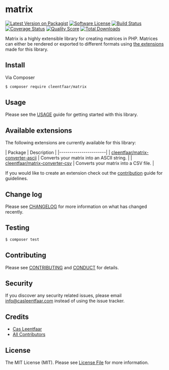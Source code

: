 # matrix

[![Latest Version on Packagist][ico-version]][link-packagist]
[![Software License][ico-license]](LICENSE.md)
[![Build Status][ico-travis]][link-travis]
[![Coverage Status][ico-scrutinizer]][link-scrutinizer]
[![Quality Score][ico-code-quality]][link-code-quality]
[![Total Downloads][ico-downloads]][link-downloads]

Matrix is a highly extensible library for creating matrices in PHP. 
Matrices can either be rendered or exported to different formats using [the extensions](#related-packages) made for this library.

## Install

Via Composer

``` bash
$ composer require cleentfaar/matrix
```

## Usage

Please see the [USAGE](USAGE.md) guide for getting started with this library.

## Available extensions

The following extensions are currently available for this library:

| Package | Description |
|-----------------------|
| [cleentfaar/matrix-converter-ascii](https://packagist.org/packages/cleentfaar/matrix-converter-ascii) | Converts your matrix into an ASCII string. |
| [cleentfaar/matrix-converter-csv](https://packagist.org/packages/cleentfaar/matrix-converter-csv) | Converts your matrix into a CSV file. |

If you would like to create an extension check out the [contribution](#contributing) guide for guidelines.

## Change log

Please see [CHANGELOG](CHANGELOG.md) for more information on what has changed recently.

## Testing

``` bash
$ composer test
```

## Contributing

Please see [CONTRIBUTING](CONTRIBUTING.md) and [CONDUCT](CONDUCT.md) for details.

## Security

If you discover any security related issues, please email info@casleentfaar.com instead of using the issue tracker.

## Credits

- [Cas Leentfaar][link-author]
- [All Contributors][link-contributors]

## License

The MIT License (MIT). Please see [License File](LICENSE.md) for more information.

[ico-version]: https://img.shields.io/packagist/v/cleentfaar/matrix.svg?style=flat-square
[ico-license]: https://img.shields.io/badge/license-MIT-brightgreen.svg?style=flat-square
[ico-travis]: https://img.shields.io/travis/cleentfaar/matrix/master.svg?style=flat-square
[ico-scrutinizer]: https://img.shields.io/scrutinizer/coverage/g/cleentfaar/matrix.svg?style=flat-square
[ico-code-quality]: https://img.shields.io/scrutinizer/g/cleentfaar/matrix.svg?style=flat-square
[ico-downloads]: https://img.shields.io/packagist/dt/cleentfaar/matrix.svg?style=flat-square

[link-packagist]: https://packagist.org/packages/cleentfaar/matrix
[link-travis]: https://travis-ci.org/cleentfaar/matrix
[link-scrutinizer]: https://scrutinizer-ci.com/g/cleentfaar/matrix/code-structure
[link-code-quality]: https://scrutinizer-ci.com/g/cleentfaar/matrix
[link-downloads]: https://packagist.org/packages/cleentfaar/matrix
[link-author]: https://github.com/cleentfaar
[link-contributors]: ../../contributors
